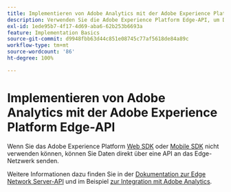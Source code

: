 ```yaml
---
title: Implementieren von Adobe Analytics mit der Adobe Experience Platform Edge-API
description: Verwenden Sie die Adobe Experience Platform Edge-API, um Daten an Adobe Analytics zu senden.
exl-id: 1ede95b7-4f17-4d69-aba6-62b253b6693a
feature: Implementation Basics
source-git-commit: d9948fbb63d44c851e08745c77af5618de84a89c
workflow-type: tm+mt
source-wordcount: '86'
ht-degree: 100%

---
```


# Implementieren von Adobe Analytics mit der Adobe Experience Platform Edge-API

Wenn Sie das Adobe Experience Platform [Web SDK](../web-sdk/overview.md) oder [Mobile SDK](../mobile-sdk/overview.md) nicht verwenden können, können Sie Daten direkt über eine API an das Edge-Netzwerk senden.

Weitere Informationen dazu finden Sie in der [Dokumentation zur Edge Network Server-API](https://experienceleague.adobe.com/docs/experience-platform/edge-network-server-api/overview.html?lang=de) und im Beispiel [zur Integration mit Adobe Analytics](https://experienceleague.adobe.com/docs/experience-platform/edge-network-server-api/interacting-other-adobe-solutions/interacting-adobe-analytics.html?lang=de).
